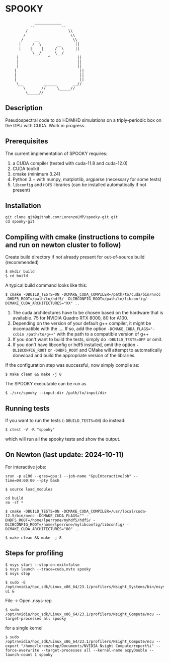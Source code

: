 # SPOOKY
                 ____________
               --            --
             /                  \\
            /                    \\
           /     __               \\
          |     /  \       __      ||
          |    |    |     /  \     ||
                \__/      \__/
         |             ^            ||
         |                          ||
         |                          ||
        |                            ||
        |                            ||
        |                            ||
         \__         ______       __//
            \       //     \_____//
             \_____//


## Description

Pseudospectral code to do HD/MHD simulations on a triply-periodic box on the GPU with CUDA. Work in progress.

## Prerequisites 

The current implementation of SPOOKY requires:

1. a CUDA compiler (tested with cuda-11.8 and cuda-12.0)
2. CUDA toolkit
3. cmake (minimum 3.24)
4. Python 3.+ with numpy, matplotlib, argparse (necessary for some tests)
5. `libconfig` and `HDF5` libraries (can be installed automatically if not present)

## Installation

```
git clone git@github.com:LorenzoLMP/spooky-git.git
cd spooky-git
```

## Compiling with cmake (instructions to compile and run on newton cluster to follow)

Create build directory if not already present for out-of-source build (recommended)

```
$ mkdir build
$ cd build
```

A typical build command looks like this:

```
$ cmake -DBUILD_TESTS=ON -DCMAKE_CUDA_COMPILER=/path/to/cuda/bin/nvcc -DHDF5_ROOT=/path/to/hdf5/ -DLIBCONFIG_ROOT=/path/to/libconfig/ -DCMAKE_CUDA_ARCHITECTURES="XX" ..
```

1. The cuda architectures have to be chosen based on the hardware that is available. 75 for NVIDIA Quadro RTX 8000, 80 for A100.
2. Depending on the version of your default g++ compiler, it might be incompatible with the .... If so, add the option ```-DCMAKE_CUDA_FLAGS="-ccbin /path/to/g++"``` with the path to a compatible version of g++
3. If you don't want to build the tests, simply do ```-DBUILD_TESTS=OFF``` or omit.
4. If you don't have libconfig or hdf5 installed, omit the option ```-DLIBCONFIG_ROOT``` or ```-DHDF5_ROOT``` and CMake will attempt to automatically donwload and build the appropriate version of the libraries.

If the configuration step was successful, now simply compile as:

```
$ make clean && make -j 8
```

The SPOOKY executable can be run as
```
$ ./src/spooky --input-dir /path/to/input/dir
```

## Running tests

If you want to run the tests (```-DBUILD_TESTS=ON```) do instead:

```
$ ctest -V -R "spooky"
```

which will run all the spooky tests and show the output.

## On Newton (last update: 2024-10-11)

For interactive jobs:
```
srun -p a100 --gres=gpu:1 --job-name "GpuInteractiveJob" --time=04:00:00 --pty bash
```

```
$ source load_modules
```

```
cd build
rm -rf *
```

```
$ cmake -DBUILD_TESTS=ON -DCMAKE_CUDA_COMPILER=/usr/local/cuda-12.5/bin/nvcc -DCMAKE_CUDA_FLAGS="" -DHDF5_ROOT=/home/lperrone/myhdf5/hdf5/ -DLIBCONFIG_ROOT=/home/lperrone/mylibconfig/libconfig/ -DCMAKE_CUDA_ARCHITECTURES="80" ..

```


```
$ make clean && make -j 8
```


## Steps for profiling
```
$ nsys start --stop-on-exit=false
$ nsys launch --trace=cuda,nvtx spooky
$ nsys stop

$ sudo -E /opt/nvidia/hpc_sdk/Linux_x86_64/23.1/profilers/Nsight_Systems/bin/nsys-ui &
```
File -> Open .nsys-rep
```
$ sudo /opt/nvidia/hpc_sdk/Linux_x86_64/23.1/profilers/Nsight_Compute/ncu --target-processes all spooky
```
for a single kernel
```
$ sudo /opt/nvidia/hpc_sdk/Linux_x86_64/23.1/profilers/Nsight_Compute/ncu --export "/home/lorenzolmp/Documents/NVIDIA Nsight Compute/report%i" --force-overwrite --target-processes all --kernel-name axpyDouble --launch-count 1 spooky
```



<!--
## CUDA APIs involved
- [cufftExecC2C API](https://docs.nvidia.com/cuda/cufft/index.html#function-cufftexecc2c-cufftexecz2z)

## Building (make)

## Prerequisites
- A Linux/Windows system with recent NVIDIA drivers.
- [CMake](https://cmake.org/download) version 3.18 minimum

## Build command on Linux
```
$ mkdir build
$ cd build
$ cmake ..
$ make
```
Make sure that CMake finds expected CUDA Toolkit. If that is not the case you can add argument `-DCMAKE_CUDA_COMPILER=/path/to/cuda/bin/nvcc` to cmake command.

# Usage 1
TBC-->
